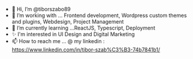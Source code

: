 - 👋 Hi, I’m @tiborszabo89
- 👀 I’m working with ... Frontend development, Wordpress custom themes and plugins, Webdesign, Project Management
- 🌱 I’m currently learning ...ReactJS, Typescript, Deployment
- ✨ I'm interested in UI Design and Digital Marketing
- 📫 How to reach me ... @ my linkedin :
https://www.linkedin.com/in/tibor-szab%C3%B3-74b7841b1/

<!---
tiborszabo89/tiborszabo89 is a ✨ special ✨ repository because its `README.md` (this file) appears on your GitHub profile.
You can click the Preview link to take a look at your changes.
--->
